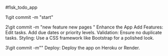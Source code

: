 #flsk_todo_app



1\git commit -m "start"

2\git commit -m "new feature new pages "
Enhance the App
Add Features:
Edit tasks.
Add due dates or priority levels.
Validation:
Ensure no duplicate tasks.
Styling:
Use a CSS framework like Bootstrap for a polished look.

3\git commit -m""
Deploy:
Deploy the app on Heroku or Render.

